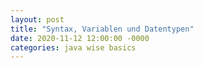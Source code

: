 ```yaml
---
layout: post
title: "Syntax, Variablen und Datentypen"
date: 2020-11-12 12:00:00 -0000
categories: java wise basics
---
```

